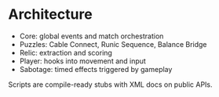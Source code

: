 # Architecture

- Core: global events and match orchestration
- Puzzles: Cable Connect, Runic Sequence, Balance Bridge
- Relic: extraction and scoring
- Player: hooks into movement and input
- Sabotage: timed effects triggered by gameplay

Scripts are compile-ready stubs with XML docs on public APIs.
